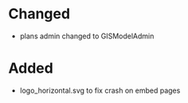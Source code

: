 # Changed

- plans admin changed to GISModelAdmin

# Added

- logo_horizontal.svg to fix crash on embed pages
